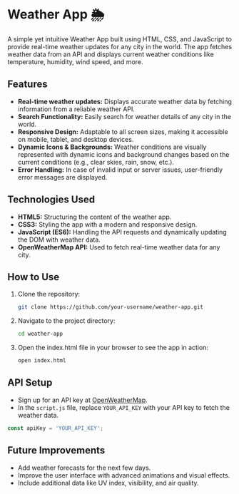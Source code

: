 # Weather App 🌦️

A simple yet intuitive Weather App built using HTML, CSS, and JavaScript to provide real-time weather updates for any city in the world. The app fetches weather data from an API and displays current weather conditions like temperature, humidity, wind speed, and more.

## Features

- **Real-time weather updates:** Displays accurate weather data by fetching information from a reliable weather API.
- **Search Functionality:** Easily search for weather details of any city in the world.
- **Responsive Design:** Adaptable to all screen sizes, making it accessible on mobile, tablet, and desktop devices.
- **Dynamic Icons & Backgrounds:** Weather conditions are visually represented with dynamic icons and background changes based on the current conditions (e.g., clear skies, rain, snow, etc.).
- **Error Handling:** In case of invalid input or server issues, user-friendly error messages are displayed.

## Technologies Used

- **HTML5:** Structuring the content of the weather app.
- **CSS3:** Styling the app with a modern and responsive design.
- **JavaScript (ES6):** Handling the API requests and dynamically updating the DOM with weather data.
- **OpenWeatherMap API:** Used to fetch real-time weather data for any city.

## How to Use

1. Clone the repository:
   ```bash
   git clone https://github.com/your-username/weather-app.git
2. Navigate to the project directory:
   ```bash
   cd weather-app
3. Open the index.html file in your browser to see the app in action:
   ```bash
   open index.html
## API Setup

- Sign up for an API key at [OpenWeatherMap](https://openweathermap.org/api).
- In the `script.js` file, replace `YOUR_API_KEY` with your API key to fetch the weather data.

```javascript
const apiKey = 'YOUR_API_KEY';
```
## Future Improvements
- Add weather forecasts for the next few days.
- Improve the user interface with advanced animations and visual effects.
- Include additional data like UV index, visibility, and air quality. 
